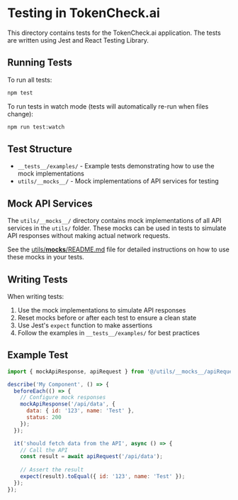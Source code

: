 # Testing in TokenCheck.ai

This directory contains tests for the TokenCheck.ai application. The tests are written using Jest and React Testing Library.

## Running Tests

To run all tests:

```bash
npm test
```

To run tests in watch mode (tests will automatically re-run when files change):

```bash
npm run test:watch
```

## Test Structure

- `__tests__/examples/` - Example tests demonstrating how to use the mock implementations
- `utils/__mocks__/` - Mock implementations of API services for testing

## Mock API Services

The `utils/__mocks__/` directory contains mock implementations of all API services in the `utils/` folder. These mocks can be used in tests to simulate API responses without making actual network requests.

See the [utils/__mocks__/README.md](../utils/__mocks__/README.md) file for detailed instructions on how to use these mocks in your tests.

## Writing Tests

When writing tests:

1. Use the mock implementations to simulate API responses
2. Reset mocks before or after each test to ensure a clean state
3. Use Jest's `expect` function to make assertions
4. Follow the examples in `__tests__/examples/` for best practices

## Example Test

```javascript
import { mockApiResponse, apiRequest } from '@/utils/__mocks__/apiRequest';

describe('My Component', () => {
  beforeEach(() => {
    // Configure mock responses
    mockApiResponse('/api/data', { 
      data: { id: '123', name: 'Test' },
      status: 200
    });
  });

  it('should fetch data from the API', async () => {
    // Call the API
    const result = await apiRequest('/api/data');
    
    // Assert the result
    expect(result).toEqual({ id: '123', name: 'Test' });
  });
});
```
